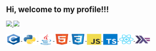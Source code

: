 ## Hi, welcome to my profile!!!
  <div>
  <a href="https://github.com/kirito2911">
  <img height="180em"   src="https://github-readme-stats.vercel.app/api?username=kirito2911&show_icons=true&theme=cobalt&include_all_commits=true&count_private=true"/>
  <img height="180em" src="https://github-readme-stats.vercel.app/api/top-langs/?username=kirito2911&layout=compact&langs_count=7&theme=cobalt"/>
 </div>

 
 <div style="display: inline_block"><br>
  <img align="center" alt="JeanC" height="30" width="40" src="https://raw.githubusercontent.com/devicons/devicon/master/icons/c/c-original.svg">
  <img align="center" alt="JeanPython" height="30" width="40" src="https://raw.githubusercontent.com/devicons/devicon/master/icons/python/python-original.svg">
  <img align="center" alt="JeanJava" height="30" width="40" src="https://raw.githubusercontent.com/devicons/devicon/master/icons/java/java-original.svg">
  <img align="center" alt="JeanHTML" height="30" width="40" src="https://raw.githubusercontent.com/devicons/devicon/master/icons/html5/html5-original.svg">
  <img align="center" alt="JeanCSS" height="30" width="40" src="https://raw.githubusercontent.com/devicons/devicon/master/icons/css3/css3-original.svg">
  <img align="center" alt="JeanJs" height="30" width="40" src="https://raw.githubusercontent.com/devicons/devicon/master/icons/javascript/javascript-original.svg">
  <img align="center" alt="JeanTs" height="30" width="40" src="https://raw.githubusercontent.com/devicons/devicon/master/icons/typescript/typescript-plain.svg">
  <img align="center" alt="JeanReact" height="30" width="40" src="https://raw.githubusercontent.com/devicons/devicon/master/icons/react/react-original.svg">
  <img align="center" alt="JeanHaskell" height="30" width="40" src="https://raw.githubusercontent.com/devicons/devicon/master/icons/haskell/haskell-original.svg">
 </div>

  ##
 
